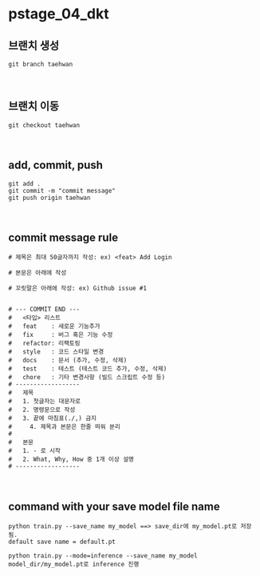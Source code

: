 # pstage_04_dkt

## 브랜치 생성
```
git branch taehwan 
```

<br/>

## 브랜치 이동
```
git checkout taehwan
```

<br/>

## add, commit, push
```
git add .
git commit -m "commit message"
git push origin taehwan
```
<br/>

## commit message rule
```
# 제목은 최대 50글자까지 작성: ex) <feat> Add Login

# 본문은 아래에 작성

# 꼬릿말은 아래에 작성: ex) Github issue #1


# --- COMMIT END ---
#   <타입> 리스트
#   feat    : 새로운 기능추가
#   fix     : 버그 혹은 기능 수정
#   refactor: 리팩토링
#   style   : 코드 스타일 변경
#   docs    : 문서 (추가, 수정, 삭제)
#   test    : 테스트 (테스트 코드 추가, 수정, 삭제)
#   chore   : 기타 변경사항 (빌드 스크립트 수정 등)
# ------------------
#   제목
#   1. 첫글자는 대문자로
#   2. 명령문으로 작성
#   3. 끝에 마침표(./,) 금지
#     4. 제목과 본문은 한줄 띄워 분리
#
#   본문
#   1. - 로 시작
#   2. What, Why, How 중 1개 이상 설명
# ------------------
```

<br/>

## command with your save model file name
```
python train.py --save_name my_model ==> save_dir에 my_model.pt로 저장됨.
default save name = default.pt

python train.py --mode=inference --save_name my_model
model_dir/my_model.pt로 inference 진행
```
